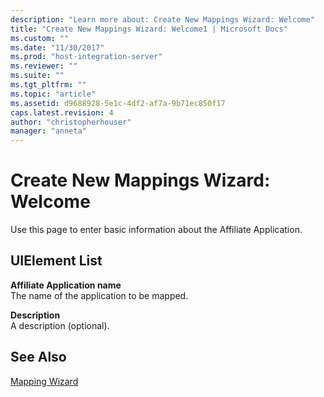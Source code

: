 ```yaml
---
description: "Learn more about: Create New Mappings Wizard: Welcome"
title: "Create New Mappings Wizard: Welcome1 | Microsoft Docs"
ms.custom: ""
ms.date: "11/30/2017"
ms.prod: "host-integration-server"
ms.reviewer: ""
ms.suite: ""
ms.tgt_pltfrm: ""
ms.topic: "article"
ms.assetid: d9688928-5e1c-4df2-af7a-9b71ec850f17
caps.latest.revision: 4
author: "christopherhouser"
manager: "anneta"
---
```

# Create New Mappings Wizard: Welcome
Use this page to enter basic information about the Affiliate Application.  
  
## UIElement List  
 **Affiliate Application name**  
 The name of the application to be mapped.  
  
 **Description**  
 A description (optional).  
  
## See Also  
 [Mapping Wizard](../core/mapping-wizard1.md)
